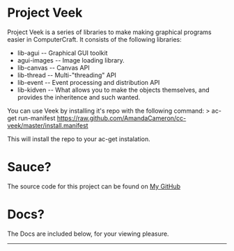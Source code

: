 Project Veek
============

Project Veek is a series of libraries to make making graphical programs easier
in ComputerCraft. It consists of the following libraries:

  * lib-agui -- Graphical GUI toolkit
  * agui-images -- Image loading library.
  * lib-canvas -- Canvas API
  * lib-thread -- Multi-"threading" API
  * lib-event -- Event processing and distribution API
  * lib-kidven -- What allows you to make the objects themselves, and provides the inheritence and such wanted.

You can use Veek by installing it's repo with the following command:
	> ac-get run-manifest https://raw.github.com/AmandaCameron/cc-veek/master/install.manifest

This will install the repo to your ac-get instalation.

Sauce?
======

The source code for this project can be found on [My GitHub](https://github.com/AmandaCameron/cc-veek)

Docs?
=====

The Docs are included below, for your viewing pleasure.

----
